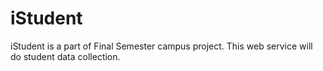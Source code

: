 # iStudent

iStudent is a part of Final Semester campus project. This web service will do student data collection.